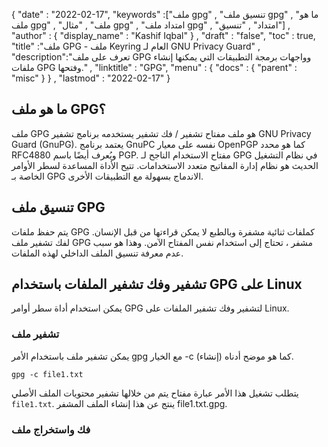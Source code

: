 {
  "date" : "2022-02-17",
  "keywords" :["ملف gpg" , "تنسيق ملف gpg" , "ما هو ملف gpg" , "ملف" , "مثال gpg" , "امتداد ملف gpg" , "امتداد" , "تنسيق"] ,
  "author" : {
    "display_name" : "Kashif Iqbal"
} ,
  "draft" : "false",
  "toc" : true,
  "title" :"ملف GPG - ملف Keyring العام لـ GNU Privacy Guard" ,
  "description":"تعرف على ملف GPG وواجهات برمجة التطبيقات التي يمكنها إنشاء ملفات GPG وفتحها." ,
  "linktitle" : "GPG",
  "menu" : {
    "docs" : {
      "parent" : "misc"
}
} ,
  "lastmod" : "2022-02-17"
}

## ما هو ملف GPG؟

ملف GPG هو ملف مفتاح تشفير / فك تشفير يستخدمه برنامج تشفير GNU Privacy Guard (GnuPG). يعتمد برنامج GnuPC نفسه على معيار OpenPGP كما هو محدد RFC4880 ويُعرف أيضًا باسم PGP. مفتاح الاستخدام الناجح لـ GPG في نظام التشغيل الحديث هو نظام إدارة المفاتيح متعدد الاستخدامات. تتيح الأداة المساعدة لسطر الأوامر الخاصة بـ GPG الاندماج بسهولة مع التطبيقات الأخرى.

## تنسيق ملف GPG

يتم حفظ ملفات GPG كملفات ثنائية مشفرة وبالطبع لا يمكن قراءتها من قبل الإنسان. لفك تشفير ملف GPG مشفر ، تحتاج إلى استخدام نفس المفتاح الآمن. وهذا هو سبب عدم معرفة تنسيق الملف الداخلي لهذه الملفات.

## تشفير وفك تشفير الملفات باستخدام GPG على Linux

يمكن استخدام أداة سطر أوامر GPG لتشفير وفك تشفير الملفات على Linux.

### تشفير ملف

يمكن تشفير ملف باستخدام الأمر gpg مع الخيار -c (إنشاء) كما هو موضح أدناه.

```
gpg -c file1.txt
```
يتطلب تشغيل هذا الأمر عبارة مفتاح يتم من خلالها تشفير محتويات الملف الأصلي `file1.txt`. ينتج عن هذا إنشاء الملف المشفر file1.txt.gpg.

### فك واستخراج ملف

لفك تشفير واستخراج ملف مشفر ، يمكن استخدام الأمر التالي.

```
gpg cfile.txt.gpg
```

## مراجع

* [GNUPG](https://gnupg.org/)
* [HDF - ويكيبيديا](https://en.wikipedia.org/wiki/Hierarchical_Data_Format)


